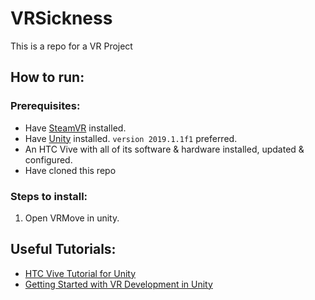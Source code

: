 # VRSickness
This is a repo for a VR Project

## How to run:
### Prerequisites:
- Have [SteamVR](https://store.steampowered.com/app/250820/SteamVR/) installed.
- Have [
Unity](https://store.unity.com/download) installed. `version 2019.1.1f1` preferred.
- An HTC Vive with all of its software & hardware installed, updated & configured.
- Have cloned this repo
### Steps to install:
1. Open VRMove in unity.

## Useful Tutorials:
- [HTC Vive Tutorial for Unity](https://www.raywenderlich.com/9189-htc-vive-tutorial-for-unity)
- [Getting Started with VR Development in Unity](https://unity3d.com/learn/tutorials/topics/xr/getting-started-vr-development)